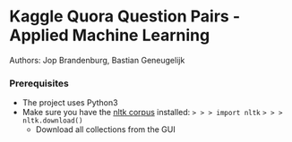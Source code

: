 # Kaggle Quora Question Pairs - Applied Machine Learning
Authors: Jop Brandenburg, Bastian Geneugelijk


### Prerequisites
* The project uses Python3
* Make sure you have the [nltk corpus](http://www.nltk.org/install.html) installed:
	`> > > import nltk`
	`> > > nltk.download()`
	* Download all collections from the GUI 